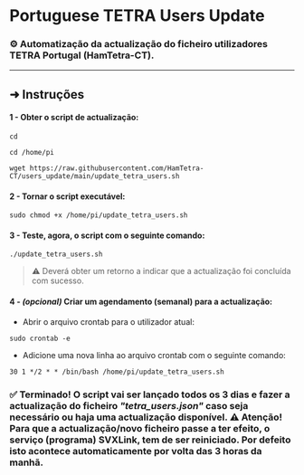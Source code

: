 # Portuguese TETRA Users Update

### ⚙️ Automatização da actualização do ficheiro utilizadores TETRA Portugal (HamTetra-CT).

---

## ➜ Instruções

#### 1 - Obter o script de actualização:
```
cd
```
```
cd /home/pi
```
```
wget https://raw.githubusercontent.com/HamTetra-CT/users_update/main/update_tetra_users.sh
```
#### 2 - Tornar o script executável:
```
sudo chmod +x /home/pi/update_tetra_users.sh
```
#### 3 - Teste, agora, o script com o seguinte comando:
```
./update_tetra_users.sh
```
>⚠️ Deverá obter um retorno a indicar que a actualização foi concluída com sucesso.

#### 4 - *(opcional)* Criar um agendamento (semanal) para a actualização:

+ Abrir o arquivo crontab para o utilizador atual:
```
sudo crontab -e
```
+ Adicione uma nova linha ao arquivo crontab com o seguinte comando:
```
30 1 */2 * * /bin/bash /home/pi/update_tetra_users.sh
```

### ✅ Terminado! O script vai ser lançado todos os 3 dias e fazer a actualização do ficheiro *"tetra_users.json"* caso seja necessário ou haja uma actualização disponível. ⚠️ Atenção! Para que a actualização/novo ficheiro passe a ter efeito, o serviço (programa) SVXLink, tem de ser reiniciado. Por defeito isto acontece automaticamente por volta das 3 horas da manhã.  
